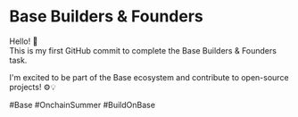 # Base Builders & Founders

Hello! 👋  
This is my first GitHub commit to complete the Base Builders & Founders task.

I'm excited to be part of the Base ecosystem and contribute to open-source projects! ⚙️💡

#Base #OnchainSummer #BuildOnBase

